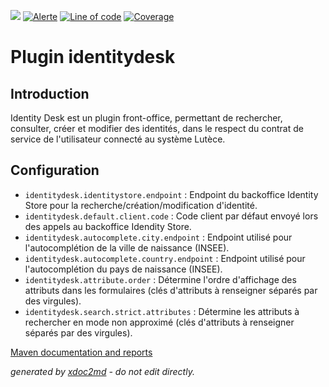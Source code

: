 ![](https://dev.lutece.paris.fr/jenkins/buildStatus/icon?job=plugin-identitydesk-deploy)
[![Alerte](https://dev.lutece.paris.fr/sonar/api/project_badges/measure?project=fr.paris.lutece.plugins%3Aplugin-identitydesk&metric=alert_status)](https://dev.lutece.paris.fr/sonar/dashboard?id=fr.paris.lutece.plugins%3Aplugin-identitydesk)
[![Line of code](https://dev.lutece.paris.fr/sonar/api/project_badges/measure?project=fr.paris.lutece.plugins%3Aplugin-identitydesk&metric=ncloc)](https://dev.lutece.paris.fr/sonar/dashboard?id=fr.paris.lutece.plugins%3Aplugin-identitydesk)
[![Coverage](https://dev.lutece.paris.fr/sonar/api/project_badges/measure?project=fr.paris.lutece.plugins%3Aplugin-identitydesk&metric=coverage)](https://dev.lutece.paris.fr/sonar/dashboard?id=fr.paris.lutece.plugins%3Aplugin-identitydesk)

# Plugin identitydesk

## Introduction

Identity Desk est un plugin front-office, permettant de rechercher, consulter, créer et modifier des identités, dans le respect du contrat de service de l'utilisateur connecté au système Lutèce.

## Configuration

 
* `identitydesk.identitystore.endpoint` : Endpoint du backoffice Identity Store pour la recherche/création/modification d'identité.
* `identitydesk.default.client.code` : Code client par défaut envoyé lors des appels au backoffice Idendity Store.
* `identitydesk.autocomplete.city.endpoint` : Endpoint utilisé pour l'autocomplétion de la ville de naissance (INSEE).
* `identitydesk.autocomplete.country.endpoint` : Endpoint utilisé pour l'autocomplétion du pays de naissance (INSEE).
* `identitydesk.attribute.order` : Détermine l'ordre d'affichage des attributs dans les formulaires (clés d'attributs à renseigner séparés par des virgules).
* `identitydesk.search.strict.attributes` : Détermine les attributs à rechercher en mode non approximé (clés d'attributs à renseigner séparés par des virgules).


[Maven documentation and reports](https://dev.lutece.paris.fr/plugins/plugin-identitydesk/)



 *generated by [xdoc2md](https://github.com/lutece-platform/tools-maven-xdoc2md-plugin) - do not edit directly.*